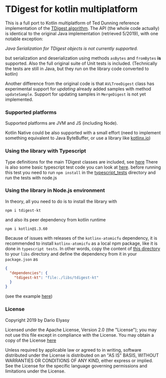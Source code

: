 # TDigest for kotlin multiplatform

This is a full port to Kotlin multiplatform of Ted Dunning reference implementation of the [TDigest algorithm](https://github.com/tdunning/t-digest). 
The API (the whole code actually) is identical to the original Java implementation (retrieved 5/2019), with one notable exception:

_Java Serialization for TDigest objects is not currently supported._

but serialization and deserialization using methods ```asBytes``` and ```fromBytes``` **is** supported.
Also the full original suite of Unit tests is included. (Technically the tests are still in Java, but they run on
the library code converted to kotlin) 

Another difference from the original code is that `AVLTreeDigest` class has experimental support for _updating_ already added samples with method 
```updateSample```. Support for updating samples in ```MergeDigest``` is not yet implemented.
### Supported platforms
Supported platforms are JVM and JS (including Node).

Kotlin Native could be also supported with a small effort (need to implement something equivalent to Java ByteBuffer, or 
use a library like [kotlinx.io](https://github.com/Kotlin/kotlinx-io))

### Using the library with Typescript
Type definitions for the main TDigest classes are included, see [here](npmtemplate/tdigest-kt.d.ts)
There is also some basic typescript test code you can look at [here](typescript_tests/tdigest-kt-tests.ts).
before running this test you need to run ```npm install``` in the [typescript_tests](typescript_tests) directory
and run the tests with node.js
### Using the library in Node.js environment
In theory, all you need to do is to install the library with 

```npm i tdigest-kt```

and also its peer dependency from kotlin runtime

```npm i kotlin@1.3.60```

Because of issues with releases of the ```kotlinx-atomicfu``` dependency, it is recommended to install ```kotlinx-atomicfu```
as a local npm package, like it is done in ```typescript tests```. In other words, copy the content of 
[this directory](typescript_tests/libs/kotlinx-atomicfu) to your ```libs``` directory and define the dependency from
it in your `package.json` as 

```JSON
{
  "dependencies": {
    "tdigest-kt": "file:./libs/tdigest-kt"
  }
}
```

(see the example [here](typescript_tests/package.json))


### License
   Copyright 2019 by Dario Elyasy

   Licensed under the Apache License, Version 2.0 (the "License");
   you may not use this file except in compliance with the License.
   You may obtain a copy of the License [here](http://www.apache.org/licenses/LICENSE-2.0)

   Unless required by applicable law or agreed to in writing, software
   distributed under the License is distributed on an "AS IS" BASIS,
   WITHOUT WARRANTIES OR CONDITIONS OF ANY KIND, either express or implied.
   See the License for the specific language governing permissions and
   limitations under the License.